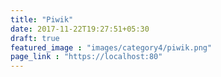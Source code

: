 ```yaml
---
title: "Piwik"
date: 2017-11-22T19:27:51+05:30
draft: true
featured_image : "images/category4/piwik.png"
page_link : "https://localhost:80"
---
```


